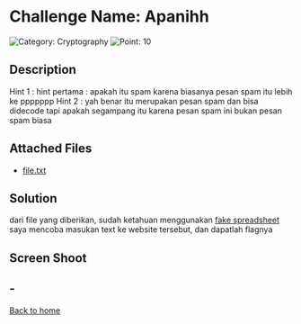# Challenge Name: Apanihh

![Category: Cryptography](https://img.shields.io/badge/Category-Cryptography-lightgrey.svg)
![Point: 10](https://img.shields.io/badge/Score-10-brightgreen.svg)

## Description

Hint 1 : hint pertama : apakah itu spam karena biasanya pesan spam itu lebih ke ppppppp
Hint 2 : yah benar itu merupakan pesan spam dan bisa didecode tapi apakah segampang itu karena pesan spam ini bukan pesan spam biasa

## Attached Files

- [file.txt](files/file.txt)

## Solution

dari file yang diberikan, sudah ketahuan menggunakan [fake spreadsheet](https://www.spammimic.com/spreadsheet.php?action=decode) saya mencoba masukan text ke website tersebut, dan dapatlah flagnya

## Screen Shoot

## \-

[Back to home](/ISCI/)
